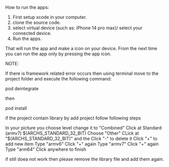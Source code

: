 How to run the apps:

1. First setup xcode in your computer.
2. clone the source code.
3. select virtual device (such as: iPhone 14 pro max)/ select your connected device. 
4. Run the apps. 

That will run the app and make a icon on your device. From the next time you can run the app only by pressing the app icon.


NOTE:

If there is framework related error occurs then using terminal move to the project folder and execute the following command:

pod deintegrate

then

pod install

if the project contain library by add project follow following steps

In your picture you choose level change it to "Combined"
Click at Standard (armv7) $(ARCHS_STANDARD_32_BIT)
Choose "Other"
CLick at "$(ARCHS_STANDARD_32_BIT)" and the Click "-" to delete it
Click "+" to add new item
Type "armv6"
Click "+" again
Type "armv7"
Click "+" again
Type "arm64"
Click anywhere to finish

if still doea not work then please remove the library file and add them again.
